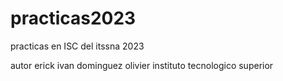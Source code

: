 # practicas2023
practicas en ISC del itssna 2023

autor erick ivan dominguez olivier
instituto tecnologico superior 